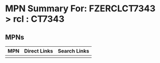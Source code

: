 



# MPN Summary For: FZERCLCT7343 > rcl : CT7343

## MPNs
  

|MPN|Direct Links|Search Links|
| :--- | :--- | :--- |
||||
